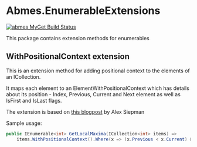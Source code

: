 Abmes.EnumerableExtensions
==========================
[![abmes MyGet Build Status](https://www.myget.org/BuildSource/Badge/abmes?identifier=4802f8fc-236a-4916-9428-06f61dba32ca)](https://www.myget.org/)

This package contains extension methods for enumerables

WithPositionalContext extension
-------------------------------

This is an extension method for adding positional context to the elements of an ICollection.

It maps each element to an ElementWithPositionalContext which has details about its position - Index, Previous, Current and Next element as well as IsFirst and IsLast flags.

The extension is based on [this blogpost](http://www.siepman.nl/blog/post/2015/02/09/Add-context-to-IEnumerable-elements.aspx) by Alex Siepman

Sample usage:
```c#
public IEnumerable<int> GetLocalMaxima(ICollection<int> items) =>
    items.WithPositionalContext().Where(x => (x.Previous < x.Current) && (x.Current > x.Next)).Select(x => x.Current);
```
